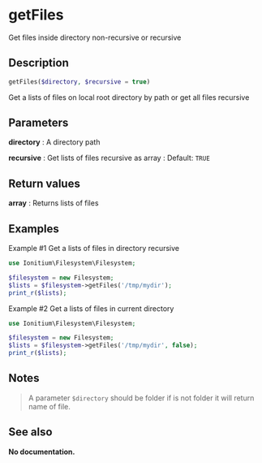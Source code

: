 # getFiles

Get files inside directory non-recursive or recursive

## Description

```php
getFiles($directory, $recursive = true)
```

Get a lists of files on local root directory by path or get all files recursive

## Parameters

__directory__
: A directory path

__recursive__
: Get lists of files recursive as array
: Default: `TRUE`

## Return values

__array__
: Returns lists of files

## Examples

Example #1 Get a lists of files in directory recursive
```php
use Ionitium\Filesystem\Filesystem;

$filesystem = new Filesystem;
$lists = $filesystem->getFiles('/tmp/mydir');
print_r($lists);
```

Example #2 Get a lists of files in current directory
```php
use Ionitium\Filesystem\Filesystem;

$filesystem = new Filesystem;
$lists = $filesystem->getFiles('/tmp/mydir', false);
print_r($lists);
```

## Notes

> A parameter `$directory` should be folder if is not folder it will return name of file.

## See also

__No documentation.__